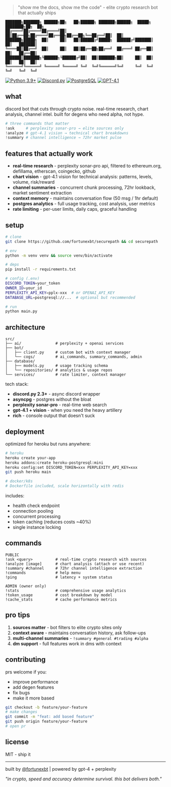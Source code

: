 > "show me the docs, show me the code" - elite crypto research bot that actually ships

```
███████╗███████╗ ██████╗██╗   ██╗██████╗ ███████╗██████╗  █████╗ ████████╗██╗  ██╗
██╔════╝██╔════╝██╔════╝██║   ██║██╔══██╗██╔════╝██╔══██╗██╔══██╗╚══██╔══╝██║  ██║
███████╗█████╗  ██║     ██║   ██║██████╔╝█████╗  ██████╔╝███████║   ██║   ███████║
╚════██║██╔══╝  ██║     ██║   ██║██╔══██╗██╔══╝  ██╔═══╝ ██╔══██║   ██║   ██╔══██║
███████║███████╗╚██████╗╚██████╔╝██║  ██║███████╗██║     ██║  ██║   ██║   ██║  ██║
╚══════╝╚══════╝ ╚═════╝ ╚═════╝ ╚═╝  ╚═╝╚══════╝╚═╝     ╚═╝  ╚═╝   ╚═╝   ╚═╝  ╚═╝
```

[![Python 3.9+](https://img.shields.io/badge/python-3.9+-blue.svg?style=flat-square&logo=python)](https://www.python.org)
[![Discord.py](https://img.shields.io/badge/discord.py-2.3+-5865f2.svg?style=flat-square&logo=discord)](https://discordpy.readthedocs.io/)
[![PostgreSQL](https://img.shields.io/badge/postgresql-asyncpg-336791.svg?style=flat-square&logo=postgresql)](https://www.postgresql.org/)
[![GPT-4.1](https://img.shields.io/badge/gpt--4.1-vision-00A67E.svg?style=flat-square&logo=openai)](https://openai.com)

## what

discord bot that cuts through crypto noise. real-time research, chart analysis, channel intel. built for degens who need alpha, not hype.

```python
# three commands that matter
!ask     # perplexity sonar-pro → elite sources only
!analyze # gpt-4.1 vision → technical chart breakdowns  
!summary # channel intelligence → 72hr market pulse
```

## features that actually work

- **real-time research** - perplexity sonar-pro api, filtered to ethereum.org, defillama, etherscan, coingecko, github
- **chart vision** - gpt-4.1 vision for technical analysis: patterns, levels, volume, risk/reward
- **channel summaries** - concurrent chunk processing, 72hr lookback, market sentiment extraction
- **context memory** - maintains conversation flow (50 msg / 1hr default)
- **postgres analytics** - full usage tracking, cost analysis, user metrics
- **rate limiting** - per-user limits, daily caps, graceful handling

## setup

```bash
# clone
git clone https://github.com/fortunexbt/securepath && cd securepath

# env
python -m venv venv && source venv/bin/activate

# deps
pip install -r requirements.txt

# config (.env)
DISCORD_TOKEN=your_token
OWNER_ID=your_id
PERPLEXITY_API_KEY=pplx-xxx  # or OPENAI_API_KEY
DATABASE_URL=postgresql://...  # optional but recommended

# run
python main.py
```

## architecture

```
src/
├── ai/               # perplexity + openai services
├── bot/              
│   ├── client.py     # custom bot with context manager
│   └── cogs/         # ai_commands, summary_commands, admin
├── database/         
│   ├── models.py     # usage tracking schema
│   └── repositories/ # analytics & usage repos
└── services/         # rate limiter, context manager
```

tech stack:
- **discord.py 2.3+** - async discord wrapper
- **asyncpg** - postgres without the bloat
- **perplexity sonar-pro** - real-time web search
- **gpt-4.1 + vision** - when you need the heavy artillery
- **rich** - console output that doesn't suck

## deployment

optimized for heroku but runs anywhere:

```bash
# heroku
heroku create your-app
heroku addons:create heroku-postgresql:mini
heroku config:set DISCORD_TOKEN=xxx PERPLEXITY_API_KEY=xxx
git push heroku main

# docker/k8s
# Dockerfile included, scale horizontally with redis
```

includes:
- health check endpoint
- connection pooling
- concurrent processing
- token caching (reduces costs ~40%)
- single instance locking

## commands

```
PUBLIC
!ask <query>          # real-time crypto research with sources
!analyze [image]      # chart analysis (attach or use recent)
!summary #channel     # 72hr channel intelligence extraction
!commands             # help menu
!ping                 # latency + system status

ADMIN (owner only)
!stats                # comprehensive usage analytics
!token_usage          # cost breakdown by model
!cache_stats          # cache performance metrics
```

## pro tips

1. **sources matter** - bot filters to elite crypto sites only
2. **context aware** - maintains conversation history, ask follow-ups
3. **multi-channel summaries** - `!summary #general #trading #alpha`
4. **dm support** - full features work in dms with context

## contributing

prs welcome if you:
- improve performance
- add degen features
- fix bugs
- make it more based

```bash
git checkout -b feature/your-feature
# make changes
git commit -m "feat: add based feature"
git push origin feature/your-feature
# open pr
```

## license

MIT - ship it

---

built by [@fortunexbt](https://github.com/fortunexbt) | powered by gpt-4 + perplexity

*"in crypto, speed and accuracy determine survival. this bot delivers both."*

